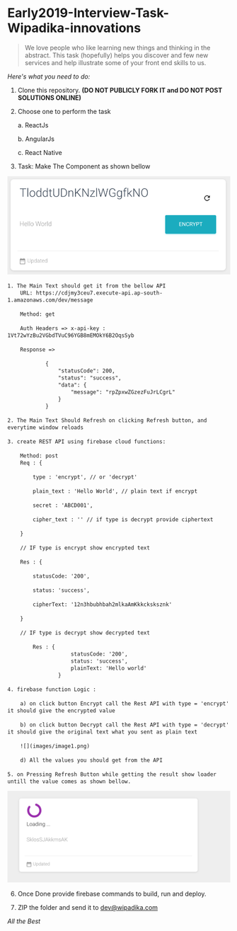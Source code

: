 # Early2019-Interview-Task-Wipadika-innovations

>We love people who like learning new things and thinking in the abstract. This task (hopefully) helps you discover and few new services and help illustrate some of your front end skills to us.

_Here's what you need to do:_

1) Clone this repository. **(DO NOT PUBLICLY FORK IT and DO NOT POST SOLUTIONS ONLINE)**

2) Choose one to perform the task

    a. ReactJs

    b. AngularJs

    c. React Native



3) Task: Make The Component as shown bellow

![](images/image3.png)


    1. The Main Text should get it from the bellow API
        URL: https://cdjmy3ceu7.execute-api.ap-south-1.amazonaws.com/dev/message

        Method: get

        Auth Headers => x-api-key : 1Vt72wYzBu2VGbdTVuC96YGB8mEMOkY6B2OqsSyb

        Response => 
        
                {
                    "statusCode": 200,
                    "status": "success",
                    "data": {
                        "message": "rpZpxwZGzezFuJrLCgrL"
                    }
                }

    2. The Main Text Should Refresh on clicking Refresh button, and everytime window reloads

    3. create REST API using firebase cloud functions:

        Method: post
        Req : {

            type : 'encrypt', // or 'decrypt'

            plain_text : 'Hello World', // plain text if encrypt

            secret : 'ABCD001',

            cipher_text : '' // if type is decrypt provide ciphertext

        }

        // IF type is encrypt show encrypted text

        Res : {

            statusCode: '200',
        
            status: 'success',

            cipherText: '12n3hbubhbah2mlkaAmKkkcksksznk'

        }

        // IF type is decrypt show decrypted text

            Res : {
                        statusCode: '200',
                        status: 'success',
                        plainText: 'Hello world'
                    }

    4. firebase function Logic : 

        a) on click button Encrypt call the Rest API with type = 'encrypt' it should give the encrypted value

        b) on click button Decrypt call the Rest API with type = 'decrypt' it should give the original text what you sent as plain text

        ![](images/image1.png)

        d) All the values you should get from the API

    5. on Pressing Refresh Button while getting the result show loader untill the value comes as shown bellow.

![](images/image2.png)

6) Once Done provide firebase commands to build, run and deploy.

7) ZIP the folder and send it to dev@wipadika.com

*All the Best*